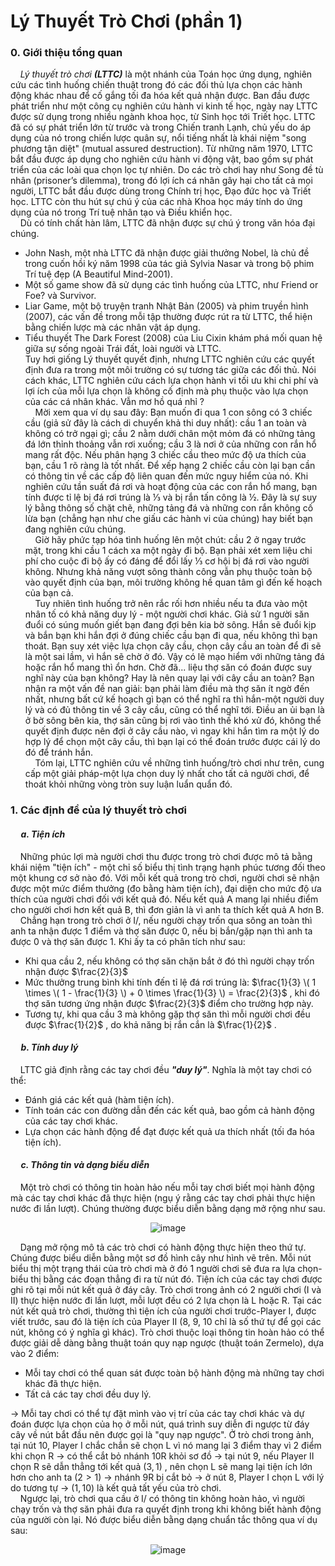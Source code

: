 # Lý Thuyết Trò Chơi (phần 1) 
### 0. Giới thiệu tổng quan <br>
&nbsp;&nbsp;&nbsp;&nbsp;*Lý thuyết trò chơi* ***(LTTC)*** là một nhánh của Toán học ứng dụng, nghiên cứu các tình huống chiến thuật trong đó các đối thủ lựa chọn các hành động khác nhau để cố gắng tối đa hóa kết quả nhận được. Ban đầu được phát triển như một công cụ nghiên cứu hành vi kinh tế học, ngày nay LTTC được sử dụng trong nhiều ngành khoa học, từ Sinh học tới Triết học. LTTC đã có sự phát triển lớn từ trước và trong Chiến tranh Lạnh, chủ yếu do áp dụng của nó trong chiến lược quân sự, nổi tiếng nhất là khái niệm "song phương tận diệt" (mutual assured destruction). Từ những năm 1970, LTTC bắt đầu được áp dụng cho nghiên cứu hành vi động vật, bao gồm sự phát triển của các loài qua chọn lọc tự nhiên. Do các trò chơi hay như Song đề tù nhân (prisoner’s dilemma), trong đó lợi ích cá nhân gây hại cho tất cả mọi người, LTTC bắt đầu được dùng trong Chính trị học, Đạo đức học và Triết học. LTTC còn thu hút sự chú ý của các nhà Khoa học máy tính do ứng dụng của nó trong Trí tuệ nhân tạo và Điều khiển học. <br>
&nbsp;&nbsp;&nbsp;&nbsp;Dù có tính chất hàn lâm, LTTC đã nhận được sự chú ý trong văn hóa đại chúng. <br>
-   John Nash, một nhà LTTC đã nhận được giải thưởng Nobel, là chủ đề trong cuốn hồi ký năm 1998 của tác giả Sylvia Nasar và trong bộ phim Trí tuệ đẹp (A Beautiful Mind-2001). 
-   Một số game show đã sử dụng các tình huống của LTTC, như Friend or Foe? và Survivor.
-   Liar Game, một bộ truyện tranh Nhật Bản (2005) và phim truyền hình (2007), các vấn đề trong mỗi tập thường được rút ra từ LTTC, thể hiện bằng chiến lược mà các nhân vật áp dụng.
-   Tiểu thuyết The Dark Forest (2008) của Liu Cixin khám phá mối quan hệ giữa sự sống ngoài Trái đất, loài người và LTTC. <br>
Tuy hơi giống Lý thuyết quyết định, nhưng LTTC nghiên cứu các quyết định đưa ra trong một môi trường có sự tương tác giữa các đối thủ. Nói cách khác, LTTC nghiên cứu cách lựa chọn hành vi tối ưu khi chi phí và lợi ích của mỗi lựa chọn là không cố định mà phụ thuộc vào lựa chọn của các cá nhân khác. Vẫn mơ hồ quá nhỉ ? <br>
&nbsp;&nbsp;&nbsp;&nbsp;Mời xem qua ví dụ sau đây: Bạn muốn đi qua 1 con sông có 3 chiếc cầu (giả sử đây là cách di chuyển khả thi duy nhất): cầu 1 an toàn và không có trở ngại gì; cầu 2 nằm dưới chân một mỏm đá có những tảng đá lớn thỉnh thoảng vẫn rơi xuống; cầu 3 là nơi ở của những con rắn hổ mang rất độc. Nếu phân hạng 3 chiếc cầu theo mức độ ưa thích của bạn, cầu 1 rõ ràng là tốt nhất. Để xếp hạng 2 chiếc cầu còn lại bạn cần có thông tin về các cấp độ liên quan đến mức nguy hiểm của nó. Khi nghiên cứu tần suất đá rơi và hoạt động của các con rắn hổ mang, bạn tính được tỉ lệ bị đá rơi trúng là ⅓ và bị rắn tấn công là ½. Đây là sự suy lý bằng thông số chặt chẽ, những tảng đá và những con rắn không cố lừa bạn (chẳng hạn như che giấu các hành vi của chúng) hay biết bạn đang nghiên cứu chúng. <br>
&nbsp;&nbsp;&nbsp;&nbsp;Giờ hãy phức tạp hóa tình huống lên một chút: cầu 2 ở ngay trước mặt, trong khi cầu 1 cách xa một ngày đi bộ. Bạn phải xét xem liệu chi phí cho cuộc đi bộ ấy có đáng để đổi lấy ⅓ cơ hội bị đá rơi vào người không. Nhưng khả năng vượt sông thành công vẫn phụ thuộc toàn bộ vào quyết định của bạn, môi trường không hề quan tâm gì đến kế hoạch của bạn cả. <br>
&nbsp;&nbsp;&nbsp;&nbsp;Tuy nhiên tình huống trở nên rắc rối hơn nhiều nếu ta đưa vào một nhân tố có khả năng duy lý - một người chơi khác. Giả sử 1 người săn đuổi có súng muốn giết bạn đang đợi bên kia bờ sông. Hắn sẽ đuổi kịp và bắn bạn khi hắn đợi ở đúng chiếc cầu bạn đi qua, nếu không thì bạn thoát. Bạn suy xét việc lựa chọn cây cầu, chọn cây cầu an toàn để đi sẽ là một sai lầm, vì hắn sẽ chờ ở đó. Vậy có lẽ mạo hiểm với những tảng đá hoặc rắn hổ mang thì ổn hơn. Chờ đã... liệu thợ săn có đoán được suy nghĩ này của bạn không? Hay là nên quay lại với cây cầu an toàn? Bạn nhận ra một vấn đề nan giải: bạn phải làm điều mà thợ săn ít ngờ đến nhất, nhưng bất cứ kế hoạch gì bạn có thể nghĩ ra thì hắn-một người duy lý và có đủ thông tin về 3 cây cầu, cũng có thể nghĩ tới. Điều an ủi bạn là ở bờ sông bên kia, thợ săn cũng bị rơi vào tình thế khó xử đó, không thể quyết định được nên đợi ở cây cầu nào, vì ngay khi hắn tìm ra một lý do hợp lý để chọn một cây cầu, thì bạn lại có thể đoán trước được cái lý do đó để tránh hắn. <br>
&nbsp;&nbsp;&nbsp;&nbsp;Tóm lại, LTTC nghiên cứu về những tình huống/trò chơi như trên, cung cấp một giải pháp-một lựa chọn duy lý nhất cho tất cả người chơi, để thoát khỏi những vòng tròn suy luận luẩn quẩn đó. <br>
### 1. Các định đề của lý thuyết trò chơi
#### &nbsp;&nbsp;&nbsp;&nbsp; *a. Tiện ích* 
&nbsp;&nbsp;&nbsp;&nbsp;Những phúc lợi mà người chơi thu được trong trò chơi được mô tả bằng khái niệm "tiện ích" - một chỉ số biểu thị tình trạng hạnh phúc tương đối theo một khung cơ sở nào đó. Với mỗi kết quả trong trò chơi, người chơi sẽ nhận được một mức điểm thưởng (đo bằng hàm tiện ích), đại diện cho mức độ ưa thích của người chơi đối với kết quả đó. Nếu kết quả A mang lại nhiều điểm cho người chơi hơn kết quả B, thì đơn giản là vì anh ta thích kết quả A hơn B. 
&nbsp;&nbsp;&nbsp;&nbsp;Chẳng hạn trong trò chơi ở I/, nếu người chạy trốn qua sông an toàn thì anh ta nhận được 1 điểm và thợ săn được 0, nếu bị bắn/gặp nạn thì anh ta được 0 và thợ săn được 1. Khi ấy ta có phân tích như sau: <br>
-	Khi qua cầu 2, nếu không có thợ săn chặn bắt ở đó thì người chạy trốn nhận được $\frac{2}{3}$  
-	Mức thưởng trung bình khi tính đến tỉ lệ đá rơi trúng là: $\frac{1}{3} \( 1 \times \( 1 - \frac{1}{3} \) + 0 \times \frac{1}{3} \) = \frac{2}{3}$ , khi đó thợ săn tương ứng nhận được $\frac{2}{3}$ điểm cho trường hợp này. 
-	Tương tự, khi qua cầu 3 mà không gặp thợ săn thì mỗi người chơi đều được $\frac{1}{2}$ , do khả năng bị rắn cắn là $\frac{1}{2}$ .
#### &nbsp;&nbsp;&nbsp;&nbsp; *b. Tính duy lý* 
&nbsp;&nbsp;&nbsp;&nbsp;LTTC giả định rằng các tay chơi đều ***"duy lý"***. Nghĩa là một tay chơi có thể: 
- Đánh giá các kết quả (hàm tiện ích). <br>
- Tính toán các con đường dẫn đến các kết quả, bao gồm cả hành động của các tay chơi khác. <br>
- Lựa chọn các hành động để đạt được kết quả ưa thích nhất (tối đa hóa tiện ích). <br>
#### &nbsp;&nbsp;&nbsp;&nbsp; *c. Thông tin và dạng biểu diễn*
&nbsp;&nbsp;&nbsp;&nbsp;Một trò chơi có thông tin hoàn hảo nếu mỗi tay chơi biết mọi hành động mà các tay chơi khác đã thực hiện (ngụ ý rằng các tay chơi phải thực hiện nước đi lần lượt). Chúng thường được biểu diễn bằng dạng mở rộng như sau.
<div align="center">
  
![image](https://github.com/MustardLawyer1995/LTTC-LTTCKH/assets/156400720/8c1c7797-2764-4592-b21b-54922df32ef1)
</div>

&nbsp;&nbsp;&nbsp;&nbsp;Dạng mở rộng mô tả các trò chơi có hành động thực hiện theo thứ tự. Chúng được biểu diễn bằng một sơ đồ hình cây như hình vẽ trên. Mỗi nút biểu thị một trạng thái của trò chơi mà ở đó 1 người chơi sẽ đưa ra lựa chọn-biểu thị bằng các đoạn thẳng đi ra từ nút đó. Tiện ích của các tay chơi được ghi rõ tại mỗi nút kết quả ở đáy cây.
Trò chơi trong ảnh có 2 người chơi (I và II) thực hiện nước đi lần lượt, mỗi lượt đều có 2 lựa chọn là L hoặc R. Tại các nút kết quả trò chơi, thường thì tiện ích của người chơi trước-Player I, được viết trước, sau đó là tiện ích của Player II (8, 9, 10 chỉ là số thứ tự để gọi các nút, không có ý nghĩa gì khác). Trò chơi thuộc loại thông tin hoàn hảo có thể được giải dễ dàng bằng thuật toán quy nạp ngược (thuật toán Zermelo), dựa vào 2 điểm: <br>
- Mỗi tay chơi có thể quan sát được toàn bộ hành động mà những tay chơi khác đã thực hiện. <br>
- Tất cả các tay chơi đều duy lý. <br>

$\longrightarrow$ Mỗi tay chơi có thể tự đặt mình vào vị trí của các tay chơi khác và dự đoán được lựa chọn của họ ở mỗi nút, quá trình suy diễn đi ngược từ đáy cây về nút bắt đầu nên được gọi là "quy nạp ngược". Ở trò chơi trong ảnh, tại nút 10, Player I chắc chắn sẽ chọn L vì nó mang lại 3 điểm thay vì 2 điểm khi chọn R $\longrightarrow$ có thể cắt bỏ nhánh 10R khỏi sơ đồ $\longrightarrow$ tại nút 9, nếu Player II chọn R sẽ dẫn thẳng tới kết quả $(3,1)$ , nên chọn L sẽ mang lại tiện ích lớn hơn cho anh ta $(2>1)$ $\longrightarrow$ nhánh 9R bị cắt bỏ $\longrightarrow$ ở nút 8, Player I chọn L với lý do tương tự $\longrightarrow$ $(1,10)$ là kết quả tất yếu của trò chơi. <br>
&nbsp;&nbsp;&nbsp;&nbsp;Ngược lại, trò chơi qua cầu ở I/ có thông tin không hoàn hảo, vì người chạy trốn và thợ săn phải đưa ra quyết định trong khi không biết hành động của người còn lại. Nó được biểu diễn bằng dạng chuẩn tắc thông qua ví dụ sau: <br>
<div align="center">
  
![image](https://github.com/MustardLawyer1995/LTTC-LTTCKH/assets/156400720/8c1c7797-2764-4592-b21b-54922df32ef1)
</div>
















